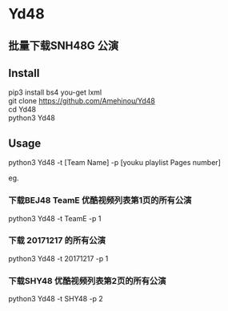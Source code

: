 # Yd48
## 批量下载SNH48G 公演

## Install
pip3 install bs4 you-get lxml<br>
git clone https://github.com/Amehinou/Yd48 </br>
cd Yd48 </br>
python3 Yd48

## Usage

python3 Yd48 -t [Team Name] -p [youku playlist Pages number]  </br>

eg. </br>
### 下载BEJ48 TeamE 优酷视频列表第1页的所有公演 </br>

python3 Yd48 -t TeamE -p 1  </br>

### 下载 20171217 的所有公演 </br>

python3 Yd48 -t 20171217 -p 1  </br>

### 下载SHY48 优酷视频列表第2页的所有公演 </br>

python3 Yd48 -t SHY48 -p 2 

